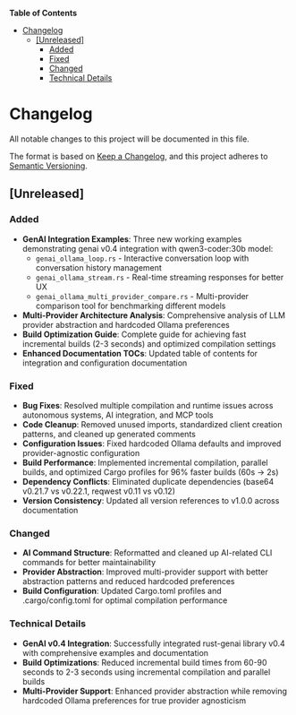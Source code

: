 <!-- START doctoc generated TOC please keep comment here to allow auto update -->
<!-- DON'T EDIT THIS SECTION, INSTEAD RE-RUN doctoc TO UPDATE -->
**Table of Contents**

- [Changelog](#changelog)
  - [&#91;Unreleased&#93;](#unreleased)
    - [Added](#added)
    - [Fixed](#fixed)
    - [Changed](#changed)
    - [Technical Details](#technical-details)

<!-- END doctoc generated TOC please keep comment here to allow auto update -->

# Changelog

All notable changes to this project will be documented in this file.

The format is based on [Keep a Changelog](https://keepachangelog.com/en/1.0.0/),
and this project adheres to [Semantic Versioning](https://semver.org/spec/v2.0.0.html).

## [Unreleased]

### Added
- **GenAI Integration Examples**: Three new working examples demonstrating genai v0.4 integration with qwen3-coder:30b model:
  - `genai_ollama_loop.rs` - Interactive conversation loop with conversation history management
  - `genai_ollama_stream.rs` - Real-time streaming responses for better UX
  - `genai_ollama_multi_provider_compare.rs` - Multi-provider comparison tool for benchmarking different models
- **Multi-Provider Architecture Analysis**: Comprehensive analysis of LLM provider abstraction and hardcoded Ollama preferences
- **Build Optimization Guide**: Complete guide for achieving fast incremental builds (2-3 seconds) and optimized compilation settings
- **Enhanced Documentation TOCs**: Updated table of contents for integration and configuration documentation

### Fixed
- **Bug Fixes**: Resolved multiple compilation and runtime issues across autonomous systems, AI integration, and MCP tools
- **Code Cleanup**: Removed unused imports, standardized client creation patterns, and cleaned up generated comments
- **Configuration Issues**: Fixed hardcoded Ollama defaults and improved provider-agnostic configuration
- **Build Performance**: Implemented incremental compilation, parallel builds, and optimized Cargo profiles for 96% faster builds (60s → 2s)
- **Dependency Conflicts**: Eliminated duplicate dependencies (base64 v0.21.7 vs v0.22.1, reqwest v0.11 vs v0.12)
- **Version Consistency**: Updated all version references to v1.0.0 across documentation

### Changed
- **AI Command Structure**: Reformatted and cleaned up AI-related CLI commands for better maintainability
- **Provider Abstraction**: Improved multi-provider support with better abstraction patterns and reduced hardcoded preferences
- **Build Configuration**: Updated Cargo.toml profiles and .cargo/config.toml for optimal compilation performance

### Technical Details
- **GenAI v0.4 Integration**: Successfully integrated rust-genai library v0.4 with comprehensive examples and documentation
- **Build Optimizations**: Reduced incremental build times from 60-90 seconds to 2-3 seconds using incremental compilation and parallel builds
- **Multi-Provider Support**: Enhanced provider abstraction while removing hardcoded Ollama preferences for true provider agnosticism
